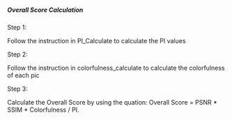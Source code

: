 ##### Overall Score Calculation



Step 1:

Follow the instruction in PI_Calculate to calculate the PI values



Step 2:

Follow the instruction in colorfulness_calculate to calculate the colorfulness of each pic



Step 3: 

Calculate the Overall Score by using the quation: Overall Score = PSNR * SSIM * Colorfulness / PI.
